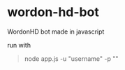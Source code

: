 # wordon-hd-bot
WordonHD bot made in javascript

run with 
>node app.js -u "username" -p "<password>"
